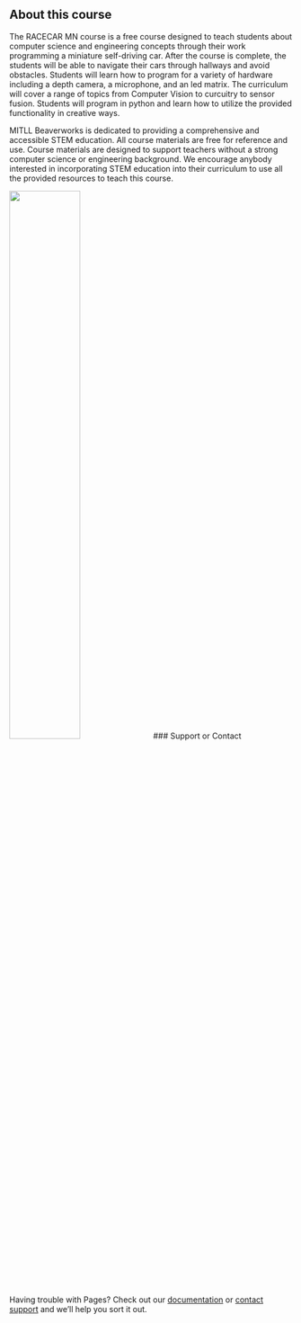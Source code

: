 ## About this course


<body>
The RACECAR MN course is a free course designed to teach students about computer science and engineering concepts through their work programming a miniature self-driving car. After the course is complete, the students will be able to navigate their cars through hallways and avoid obstacles. Students will learn how to program for a variety of hardware including a depth camera, a microphone, and an led matrix. The curriculum will cover a range of topics from Computer Vision to curcuitry to sensor fusion. Students will program in python and learn how to utilize the provided functionality in creative ways.
  
MITLL Beaverworks is dedicated to providing a comprehensive and accessible STEM education. All course materials are free for reference and use. Course materials are designed to support teachers without a strong computer science or engineering background. We encourage anybody interested in incorporating STEM education into their curriculum to use all the provided resources to teach this course. 
</body>

<img src="https://raw.githubusercontent.com/MatthewCalligaro/RacecarWebsite/master/assets/img/parts/camera.jpg" width="50%" height="50%">
### Support or Contact

Having trouble with Pages? Check out our [documentation](https://help.github.com/categories/github-pages-basics/) or [contact support](https://github.com/contact) and we’ll help you sort it out.
